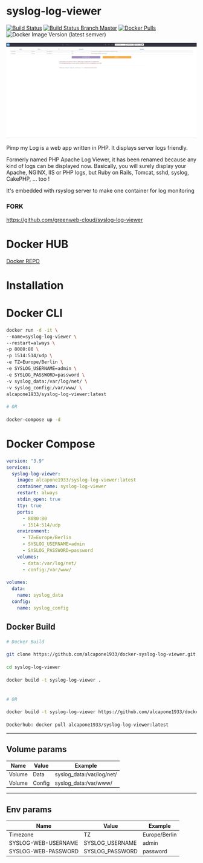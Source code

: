 # syslog-log-viewer
[![Build Status](https://shields.cosanostra-cloud.de/drone/build/alcapone1933/docker-syslog-log-viewer?logo=drone&server=https%3A%2F%2Fdrone.docker-for-life.de)](https://drone.docker-for-life.de/alcapone1933/docker-syslog-log-viewer)
[![Build Status Branch Master](https://shields.cosanostra-cloud.de/drone/build/alcapone1933/docker-syslog-log-viewer/master?label=build%20%5Bbrach%20master%5D&server=https%3A%2F%2Fdrone.docker-for-life.de)](https://drone.docker-for-life.de/alcapone1933/docker-syslog-log-viewer/branches)
[![Docker Pulls](https://shields.cosanostra-cloud.de/docker/pulls/alcapone1933/syslog-log-viewer)](https://hub.docker.com/r/alcapone1933/syslog-log-viewer/tags)
![Docker Image Version (latest semver)](https://shields.cosanostra-cloud.de/docker/v/alcapone1933/syslog-log-viewer?sort=semver)

[![syslog-log-viewer](/img/syslog-log-viewer_2560x1278.png)](https://www.pimpmylog.com/)

Pimp my Log is a web app written in PHP. It displays server logs friendly.

Formerly named PHP Apache Log Viewer, it has been renamed because any kind of logs can be displayed now.
Basically, you will surely display your Apache, NGINX, IIS or PHP logs, but Ruby on Rails, Tomcat, sshd, syslog, CakePHP, ... too !

It's embedded with rsyslog server to make one container for log monitoring
### FORK
https://github.com/greenweb-cloud/syslog-log-viewer
#  Docker HUB
[Docker REPO](https://hub.docker.com/r/alcapone1933/syslog-log-viewer)

# Installation 

# Docker CLI

```bash
docker run -d -it \
--name=syslog-log-viewer \
--restart=always \
-p 8080:80 \
-p 1514:514/udp \
-e TZ=Europe/Berlin \
-e SYSLOG_USERNAME=admin \
-e SYSLOG_PASSWORD=password \
-v syslog_data:/var/log/net/ \
-v syslog_config:/var/www/ \
alcapone1933/syslog-log-viewer:latest

# OR

docker-compose up -d

```

# Docker Compose

```yaml
version: "3.9"
services:
  syslog-log-viewer:
    image: alcapone1933/syslog-log-viewer:latest
    container_name: syslog-log-viewer
    restart: always
    stdin_open: true 
    tty: true        
    ports:
      - 8080:80
      - 1514:514/udp
    environment:
      - TZ=Europe/Berlin
      - SYSLOG_USERNAME=admin
      - SYSLOG_PASSWORD=password
    volumes:
      - data:/var/log/net/
      - config:/var/www/

volumes:
  data:
    name: syslog_data
  config:
    name: syslog_config

```

## Docker Build

```bash
# Docker Build  

git clone https://github.com/alcapone1933/docker-syslog-log-viewer.git syslog-log-viewer
 
cd syslog-log-viewer
 
docker build -t syslog-log-viewer .


# OR

docker build -t syslog-log-viewer https://github.com/alcapone1933/docker-syslog-log-viewer.git

Dockerhub: docker pull alcapone1933/syslog-log-viewer:latest
```


* * *
## Volume params

| Name   | Value  | Example                    |
|--------|--------|----------------------------|
| Volume | Data   | syslog_data:/var/log/net/  |
| Volume | Config | syslog_data:/var/www/      |

* * *

## Env params

| Name                | Value           | Example       |
|---------------------|-----------------|---------------|
| Timezone            | TZ              | Europe/Berlin |
| SYSLOG-WEB-USERNAME | SYSLOG_USERNAME | admin         |
| SYSLOG-WEB-PASSWORD | SYSLOG_PASSWORD | password      |
